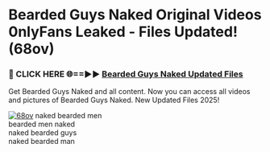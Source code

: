 # Bearded Guys Naked Original Videos 0nlyFans Leaked - Files Updated! (68ov)

<h3>🔴 CLICK HERE 🌐==►► <a href="https://tinyurl.com/yckcrads" rel="nofollow">Bearded Guys Naked Updated Files</a></h3>

Get Bearded Guys Naked and all content. Now you can access all videos and pictures of Bearded Guys Naked. New Updated Files 2025!

[![68ov](https://i.imgur.com/hpKpOFt.gif)](https://tinyurl.com/yckcrads)
naked bearded men<br>
bearded men naked<br>
naked bearded guys<br>
naked bearded man